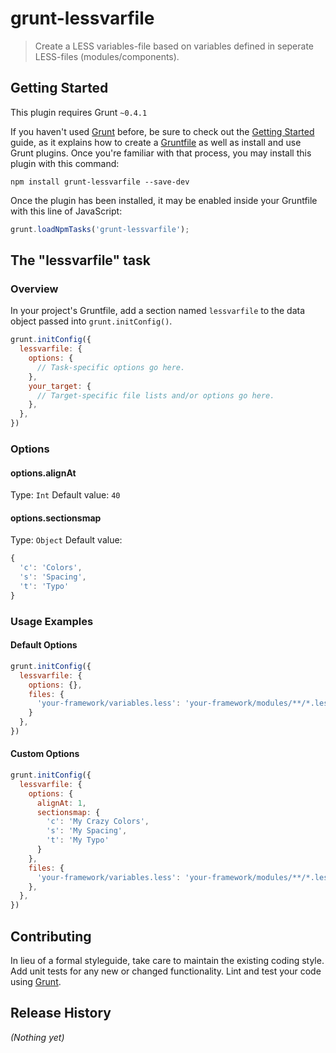 # grunt-lessvarfile

> Create a LESS variables-file based on variables defined in seperate LESS-files (modules/components).

## Getting Started
This plugin requires Grunt `~0.4.1`

If you haven't used [Grunt](http://gruntjs.com/) before, be sure to check out the [Getting Started](http://gruntjs.com/getting-started) guide, as it explains how to create a [Gruntfile](http://gruntjs.com/sample-gruntfile) as well as install and use Grunt plugins. Once you're familiar with that process, you may install this plugin with this command:

```shell
npm install grunt-lessvarfile --save-dev
```

Once the plugin has been installed, it may be enabled inside your Gruntfile with this line of JavaScript:

```js
grunt.loadNpmTasks('grunt-lessvarfile');
```

## The "lessvarfile" task

### Overview
In your project's Gruntfile, add a section named `lessvarfile` to the data object passed into `grunt.initConfig()`.

```js
grunt.initConfig({
  lessvarfile: {
    options: {
      // Task-specific options go here.
    },
    your_target: {
      // Target-specific file lists and/or options go here.
    },
  },
})
```

### Options

#### options.alignAt
Type: `Int`
Default value: `40`

#### options.sectionsmap
Type: `Object`
Default value: 
```js
{
  'c': 'Colors',
  's': 'Spacing',
  't': 'Typo'
}
```


### Usage Examples

#### Default Options

```js
grunt.initConfig({
  lessvarfile: {
    options: {},
    files: {
      'your-framework/variables.less': 'your-framework/modules/**/*.less'
    }
  },
})
```

#### Custom Options

```js
grunt.initConfig({
  lessvarfile: {
    options: {
      alignAt: 1,
      sectionsmap: {
        'c': 'My Crazy Colors',
        's': 'My Spacing',
        't': 'My Typo'
      }
    },
    files: {
      'your-framework/variables.less': 'your-framework/modules/**/*.less'
    },
  },
})
```

## Contributing
In lieu of a formal styleguide, take care to maintain the existing coding style. Add unit tests for any new or changed functionality. Lint and test your code using [Grunt](http://gruntjs.com/).

## Release History
_(Nothing yet)_
